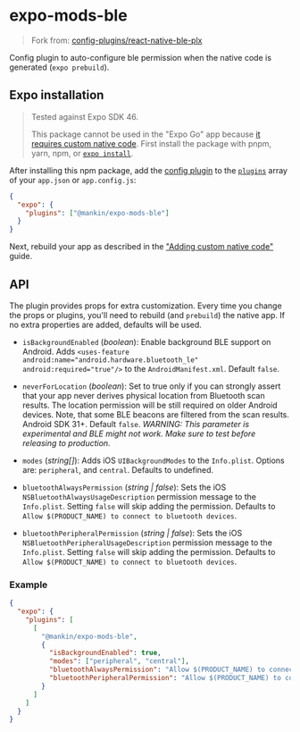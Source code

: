 # expo-mods-ble

> Fork from: [config-plugins/react-native-ble-plx](https://github.com/expo/config-plugins/tree/main/packages/react-native-ble-plx)

Config plugin to auto-configure ble permission when the native code is generated (`expo prebuild`).

## Expo installation

> Tested against Expo SDK 46.
>
> This package cannot be used in the "Expo Go" app because [it requires custom native code](https://docs.expo.io/workflow/customizing/).
> First install the package with pnpm, yarn, npm, or [`expo install`](https://docs.expo.io/workflow/expo-cli/#expo-install).

After installing this npm package, add the [config plugin](https://docs.expo.io/guides/config-plugins/) to the [`plugins`](https://docs.expo.io/versions/latest/config/app/#plugins) array of your `app.json` or `app.config.js`:

```json
{
  "expo": {
    "plugins": ["@mankin/expo-mods-ble"]
  }
}
```

Next, rebuild your app as described in the ["Adding custom native code"](https://docs.expo.io/workflow/customizing/) guide.

## API

The plugin provides props for extra customization. Every time you change the props or plugins, you'll need to rebuild (and `prebuild`) the native app. If no extra properties are added, defaults will be used.

- `isBackgroundEnabled` (_boolean_): Enable background BLE support on Android. Adds `<uses-feature android:name="android.hardware.bluetooth_le" android:required="true"/>` to the `AndroidManifest.xml`. Default `false`.

- `neverForLocation` (_boolean_): Set to true only if you can strongly assert that your app never derives physical location from Bluetooth scan results. The location permission will be still required on older Android devices. Note, that some BLE beacons are filtered from the scan results. Android SDK 31+. Default `false`. _WARNING: This parameter is experimental and BLE might not work. Make sure to test before releasing to production._

- `modes` (_string[]_): Adds iOS `UIBackgroundModes` to the `Info.plist`. Options are: `peripheral`, and `central`. Defaults to undefined.

- `bluetoothAlwaysPermission` (_string | false_): Sets the iOS `NSBluetoothAlwaysUsageDescription` permission message to the `Info.plist`. Setting `false` will skip adding the permission. Defaults to `Allow $(PRODUCT_NAME) to connect to bluetooth devices`.

- `bluetoothPeripheralPermission` (_string | false_): Sets the iOS `NSBluetoothPeripheralUsageDescription` permission message to the `Info.plist`. Setting `false` will skip adding the permission. Defaults to `Allow $(PRODUCT_NAME) to connect to bluetooth devices`.

### Example

```json
{
  "expo": {
    "plugins": [
      [
        "@mankin/expo-mods-ble",
        {
          "isBackgroundEnabled": true,
          "modes": ["peripheral", "central"],
          "bluetoothAlwaysPermission": "Allow $(PRODUCT_NAME) to connect to bluetooth devices",
          "bluetoothPeripheralPermission": "Allow $(PRODUCT_NAME) to connect to bluetooth devices"
        }
      ]
    ]
  }
}
```
